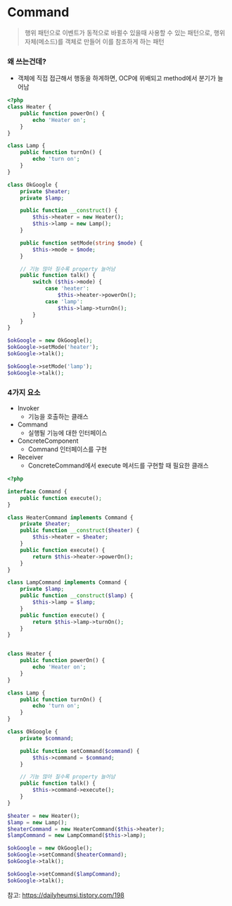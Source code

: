 # Command

> 행위 패턴으로 이벤트가 동적으로 바뀔수 있을때 사용할 수 있는 패턴으로, 행위 자체(메소드)를 객체로 만들어 이를 참조하게 하는 패턴

### 왜 쓰는건데?
- 객체에 직접 접근해서 행동을 하게하면, OCP에 위배되고 method에서 분기가 늘어남
```php
<?php
class Heater {
	public function powerOn() {
		echo 'Heater on';
	}
}

class Lamp {
	public function turnOn() {
		echo 'turn on';
	}
}

class OkGoogle {
	private $heater;
	private $lamp;

	public function __construct() {
		$this->heater = new Heater();
		$this->lamp = new Lamp();
	}

	public function setMode(string $mode) {
		$this->mode = $mode;
	}

	// 기능 많아 질수록 property 늘어남
	public function talk() {
		switch ($this->mode) {
			case 'heater':
				$this->heater->powerOn();
			case 'lamp':
				$this->lamp->turnOn();
		}
	}
}

$okGoogle = new OkGoogle();
$okGoogle->setMode('heater');
$okGoogle->talk();

$okGoogle->setMode('lamp');
$okGoogle->talk();
```

### 4가지 요소
- Invoker
	- 기능을 호출하는 클래스
- Command
	- 실행될 기능에 대한 인터페이스
- ConcreteComponent
	- Command 인터페이스를 구현
- Receiver
	- ConcreteCommand에서 execute 메서드를 구현할 때 필요한 클래스

```php
<?php

interface Command {
	public function execute();
}

class HeaterCommand implements Command {
	private $heater;
	public function __construct($heater) {
		$this->heater = $heater;
	}
	public function execute() {
		return $this->heater->powerOn();
	}
}

class LampCommand implements Command {
	private $lamp;
	public function __construct($lamp) {
		$this->lamp = $lamp;
	}
	public function execute() {
		return $this->lamp->turnOn();
	}
}


class Heater {
	public function powerOn() {
		echo 'Heater on';
	}
}

class Lamp {
	public function turnOn() {
		echo 'turn on';
	}
}

class OkGoogle {
	private $command;

	public function setCommand($command) {
		$this->command = $command;
	}

	// 기능 많아 질수록 property 늘어남
	public function talk() {
		$this->command->execute();
	}
}

$heater = new Heater();
$lamp = new Lamp();
$heaterCommand = new HeaterCommand($this->heater);
$lampCommand = new LampCommand($this->lamp);

$okGoogle = new OkGoogle();
$okGoogle->setCommand($heaterCommand);
$okGoogle->talk();

$okGoogle->setCommand($lampCommand);
$okGoogle->talk();
```

참고: https://dailyheumsi.tistory.com/198